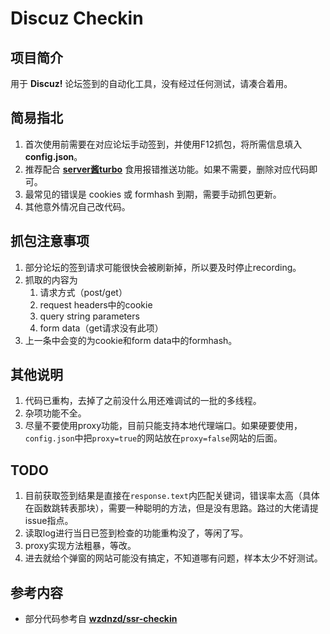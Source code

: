 # Discuz Checkin
## 项目简介
用于 **Discuz!** 论坛签到的自动化工具，没有经过任何测试，请凑合着用。  

## 简易指北
1. 首次使用前需要在对应论坛手动签到，并使用F12抓包，将所需信息填入**config.json**。
2. 推荐配合 [**server酱turbo**](https://sct.ftqq.com/) 食用报错推送功能。如果不需要，删除对应代码即可。  
3. 最常见的错误是 cookies 或 formhash 到期，需要手动抓包更新。  
4. 其他意外情况自己改代码。

## 抓包注意事项
1. 部分论坛的签到请求可能很快会被刷新掉，所以要及时停止recording。
2. 抓取的内容为
    1. 请求方式（post/get）
    2. request headers中的cookie
    3. query string parameters
    4. form data（get请求没有此项）
3. 上一条中会变的为cookie和form data中的formhash。

## 其他说明
1. 代码已重构，去掉了之前没什么用还难调试的一批的多线程。
2. 杂项功能不全。
3. 尽量不要使用proxy功能，目前只能支持本地代理端口。如果硬要使用，`config.json`中把`proxy=true`的网站放在`proxy=false`网站的后面。

## TODO
1. 目前获取签到结果是直接在`response.text`内匹配关键词，错误率太高（具体在函数跳转表那块），需要一种聪明的方法，但是没有思路。路过的大佬请提issue指点。
2. 读取log进行当日已签到检查的功能重构没了，等闲了写。
3. proxy实现方法粗暴，等改。
4. 进去就给个弹窗的网站可能没有搞定，不知道哪有问题，样本太少不好测试。

## 参考内容
* 部分代码参考自 [**wzdnzd/ssr-checkin**](https://github.com/wzdnzd/ssr-checkin)
